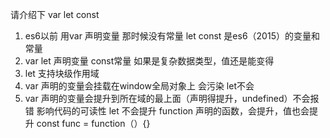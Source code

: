 请介绍下 var let const
1. es6以前 用var 声明变量 那时候没有常量
   let const 是es6（2015）的变量和常量
2. var let 声明变量
  const常量 如果是复杂数据类型，值还是能变得
3. let 支持块级作用域
4. var 声明的变量会挂载在window全局对象上 会污染
    let不会
5. var 声明的变量会提升到所在域的最上面（声明得提升，undefined）不会报错
    影响代码的可读性
    let 不会提升
    function 声明的函数，会提升，值也会提升
    const func = function（）{}